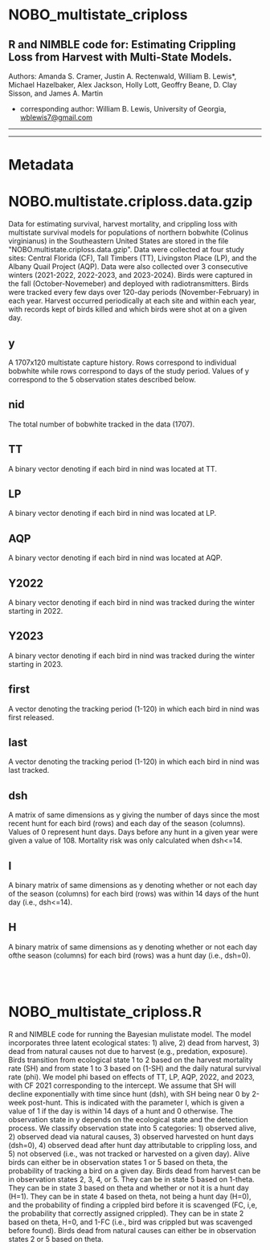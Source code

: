 # NOBO_multistate_criploss
R and NIMBLE code for: Estimating Crippling Loss from Harvest with Multi-State Models.
----
Authors: Amanda S. Cramer, Justin A. Rectenwald, William B. Lewis*, Michael Hazelbaker, Alex Jackson, Holly Lott, Geoffry Beane, D. Clay Sisson, and James A. Martin
* corresponding author: William B. Lewis, University of Georgia, wblewis7@gmail.com
---

---

# Metadata

# NOBO.multistate.criploss.data.gzip
Data for estimating survival, harvest mortality, and crippling loss with multistate survival models for populations of northern bobwhite (Colinus virginianus) in the Southeastern United States are stored in the file "NOBO.multistate.criploss.data.gzip". Data were collected at four study sites: Central Florida (CF), Tall Timbers (TT), Livingston Place (LP), and the Albany Quail Project (AQP). Data were also collected over 3 consecutive winters (2021-2022, 2022-2023, and 2023-2024). Birds were captured in the fall (October-Novemeber) and deployed with radiotransmitters. Birds were tracked every few days over 120-day periods (November-February) in each year. Harvest occurred periodically at each site and within each year, with records kept of birds killed and which birds were shot at on a given day.
## y
A 1707x120 multistate capture history. Rows correspond to individual bobwhite while rows correspond to days of the study period. Values of y correspond to the 5 observation states described below.
## nid
The total number of bobwhite tracked in the data (1707).
## TT
A binary vector denoting if each bird in nind was located at TT.
## LP
A binary vector denoting if each bird in nind was located at LP.
## AQP
A binary vector denoting if each bird in nind was located at AQP.
## Y2022
A binary vector denoting if each bird in nind was tracked during the winter starting in 2022.
## Y2023
A binary vector denoting if each bird in nind was tracked during the winter starting in 2023.
## first
A vector denoting the tracking period (1-120) in which each bird in nind was first released.
## last
A vector denoting the tracking period (1-120) in which each bird in nind was last tracked.
## dsh
A matrix of same dimensions as y giving the number of days since the most recent hunt for each bird (rows) and each day of the season (columns). Values of 0 represent hunt days. Days before any hunt in a given year were given a value of 108. Mortality risk was only calculated when dsh<=14.
## I
A binary matrix of same dimensions as y denoting whether or not each day of the season (columns) for each bird (rows) was within 14 days of the hunt day (i.e., dsh<=14).
## H
A binary matrix of same dimensions as y denoting whether or not each day ofthe season (columns) for each bird (rows) was a hunt day (i.e., dsh=0).

<br />
<br />

# NOBO_multistate_criploss.R
R and NIMBLE code for running the Bayesian mulistate model. The model incorporates three latent ecological states: 1) alive, 2) dead from harvest, 3) dead from natural causes not due to harvest (e.g., predation, exposure). Birds transition from ecological state 1 to 2 based on the harvest mortality rate (SH) and from state 1 to 3 based on (1-SH) and the daily natural survival rate (phi). We model phi based on effects of TT, LP, AQP, 2022, and 2023, with CF 2021 corresponding to the intercept. We assume that SH will decline exponentially with time since hunt (dsh), with SH being near 0 by 2-week post-hunt. This is indicated with the parameter I, which is given a value of 1 if the day is within 14 days of a hunt and 0 otherwise.
The observation state in y depends on the ecological state and the detection process. We classify observation state into 5 categories: 1) observed alive, 2) observed dead via natural causes, 3) observed harvested on hunt days (dsh=0), 4) observed dead after hunt day attributable to crippling loss, and 5) not observed (i.e., was not tracked or harvested on a given day). Alive birds can either be in observation states 1 or 5 based on theta, the probability of tracking a bird on a given day. Birds dead from harvest can be in observation states 2, 3, 4, or 5. They can be in state 5 based on 1-theta. They can be in state 3 based on theta and whether or not it is a hunt day (H=1). They can be in state 4 based on theta, not being a hunt day (H=0), and the probability of finding a crippled bird before it is scavenged (FC, i,e, the probability that correctly assigned crippled). They can be in state 2 based on theta, H=0, and 1-FC (i.e., bird was crippled but was scavenged before found). Birds dead from natural causes can either be in observation states 2 or 5 based on theta.
